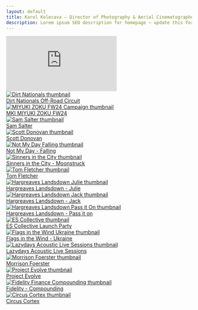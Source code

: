 ```yaml
---
layout: default
title: Karol Kolecava – Director of Photography & Aerial Cinematographer
description: Lorem ipsum SEO description for homepage – update this for best search visibility.
---
```


<div class="container mt-5 pt-5">

<div class="video-hero-container ratio ratio-16x9">
  <iframe
    src="https://www.youtube.com/embed/YOUR_VIDEO_ID?autoplay=1&mute=1&controls=0&showinfo=0&modestbranding=1&rel=0&loop=1&playlist=P56Fe2VRf5Y"
    frameborder="0"
    allow="autoplay; fullscreen"
    class="bg-iframe"
  ></iframe>
</div>

  <div class="row g-4 home-grid">
    <div class="col-md-4 project-tile">
      <a href="{{ site.baseurl }}/work/dirt-nationals/" class="project-overlay">
        <img src="{{ site.baseurl }}/assets/gifs/dirt_003.gif" class="img-fluid grid-image" alt="Dirt Nationals thumbnail">
          <div class="overlay">
            <span class="project-title">Dirt Nationals Off-Road Circuit</span>
          </div>
      </a>
    </div>
    <div class="col-md-4 project-tile">
      <a href="{{ site.baseurl }}/work/miyuki-zoku-fw24-campaign/" class="project-overlay">
        <img src="{{ site.baseurl }}/assets/gifs/mki_002.gif" class="img-fluid grid-image" alt="MIYUKI ZOKU FW24 Campaign thumbnail">
          <div class="overlay">
            <span class="project-title">MKI MIYUKI ZOKU FW24</span>
          </div>
      </a>
    </div>
    <div class="col-md-4 project-tile">
      <a href="{{ site.baseurl }}/work/sam-salter/" class="project-overlay">
        <img src="{{ site.baseurl }}/assets/gifs/sam_006.gif" class="img-fluid grid-image" alt="Sam Salter thumbnail">
          <div class="overlay">
            <span class="project-title">Sam Salter</span>
          </div>
      </a>
    </div>
    <div class="col-md-4 project-tile">
      <a href="{{ site.baseurl }}/work/scott-donovan/" class="project-overlay">
        <img src="{{ site.baseurl }}/assets/gifs/dirt_003.gif" class="img-fluid grid-image" alt="Scott Donovan thumbnail">
          <div class="overlay">
            <span class="project-title">Scott Donovan</span>
          </div>
      </a>
    </div>
    <div class="col-md-4 project-tile">
      <a href="{{ site.baseurl }}/work/not-my-day-falling/" class="project-overlay">
        <img src="{{ site.baseurl }}/assets/gifs/nmd_003.gif" class="img-fluid grid-image" alt="Not My Day Falling thumbnail">
          <div class="overlay">
            <span class="project-title">Not My Day - Falling</span>
          </div>
      </a>
    </div>
    <div class="col-md-4 project-tile">
      <a href="{{ site.baseurl }}/work/sinners-in-the-city/" class="project-overlay">
        <img src="{{ site.baseurl }}/assets/gifs/dirt_003.gif" class="img-fluid grid-image" alt="Sinners in the City thumbnail">
          <div class="overlay">
            <span class="project-title">Sinners in the City - Moonstruck</span>
          </div>
      </a>
    </div>
    <div class="col-md-4 project-tile">
      <a href="{{ site.baseurl }}/work/tom-fletcher/" class="project-overlay">
        <img src="{{ site.baseurl }}/assets/gifs/dirt_003.gif" class="img-fluid grid-image" alt="Tom Fletcher thumbnail">
          <div class="overlay">
            <span class="project-title">Tom Fletcher</span>
          </div>
      </a>
    </div>
    <div class="col-md-4 project-tile">
      <a href="{{ site.baseurl }}/work/hargreaves-landsdown-julie/" class="project-overlay">
        <img src="{{ site.baseurl }}/assets/gifs/dirt_003.gif" class="img-fluid grid-image" alt="Hargreaves Landsdown Julie thumbnail">
          <div class="overlay">
            <span class="project-title">Hargreaves Landsdown - Julie</span>
          </div>
      </a>
    </div>
    <div class="col-md-4 project-tile">
      <a href="{{ site.baseurl }}/work/hargreaves-landsdown-jack/" class="project-overlay">
        <img src="{{ site.baseurl }}/assets/gifs/dirt_003.gif" class="img-fluid grid-image" alt="Hargreaves Landsdown Jack thumbnail">
          <div class="overlay">
            <span class="project-title">Hargreaves Landsdown - Jack</span>
          </div>
      </a>
    </div>
    <div class="col-md-4 project-tile">
      <a href="{{ site.baseurl }}/work/hargreaves-landsdown-pass-it-on/" class="project-overlay">
        <img src="{{ site.baseurl }}/assets/gifs/dirt_003.gif" class="img-fluid grid-image" alt="Hargreaves Landsdown Pass it On thumbnail">
          <div class="overlay">
            <span class="project-title">Hargreaves Landsdown - Pass it on</span>
          </div>
      </a>
    </div>
    <div class="col-md-4 project-tile">
      <a href="{{ site.baseurl }}/work/es-collective/" class="project-overlay">
        <img src="{{ site.baseurl }}/assets/gifs/dirt_003.gif" class="img-fluid grid-image" alt="ES Collective thumbnail">
          <div class="overlay">
            <span class="project-title">ES Collective Launch Party</span>
          </div>
      </a>
    </div>
    <div class="col-md-4 project-tile">
      <a href="{{ site.baseurl }}/work/flags-in-the-wind-ukraine/" class="project-overlay">
        <img src="{{ site.baseurl }}/assets/gifs/dirt_003.gif" class="img-fluid grid-image" alt="Flags in the Wind Ukraine thumbnail">
          <div class="overlay">
            <span class="project-title">Flags in the Wind - Ukraine</span>
          </div>
      </a>
    </div>
    <div class="col-md-4 project-tile">
      <a href="{{ site.baseurl }}/work/lazydays-acoustic-live-sessions/" class="project-overlay">
        <img src="{{ site.baseurl }}/assets/gifs/mabes_001.gif" class="img-fluid grid-image" alt="Lazydays Acoustic Live Sessions thumbnail">
          <div class="overlay">
            <span class="project-title">Lazydays Acoustic Live Sessions</span>
          </div>
      </a>
    </div>
    <div class="col-md-4 project-tile">
      <a href="{{ site.baseurl }}/work/morrison-foerster/" class="project-overlay">
        <img src="{{ site.baseurl }}/assets/gifs/dirt_003.gif" class="img-fluid grid-image" alt="Morrison Foerster thumbnail">
          <div class="overlay">
            <span class="project-title">Morrison Foerster</span>
          </div>
      </a>
    </div>
    <div class="col-md-4 project-tile">
      <a href="{{ site.baseurl }}/work/project-evolve/" class="project-overlay">
        <img src="{{ site.baseurl }}/assets/gifs/dirt_003.gif" class="img-fluid grid-image" alt="Project Evolve thumbnail">
          <div class="overlay">
            <span class="project-title">Project Evolve</span>
          </div>
      </a>
    </div>
    <div class="col-md-4 project-tile">
      <a href="{{ site.baseurl }}/work/fidelity-finance-compounding/" class="project-overlay">
        <img src="{{ site.baseurl }}/assets/gifs/dirt_003.gif" class="img-fluid grid-image" alt="Fidelity Finance Compounding thumbnail">
          <div class="overlay">
            <span class="project-title">Fidelity - Compounding</span>
          </div>
      </a>
    </div>
    <div class="col-md-4 project-tile">
      <a href="{{ site.baseurl }}/work/circus-cortex/" class="project-overlay">
        <img src="{{ site.baseurl }}/assets/gifs/cortex_010.gif" class="img-fluid grid-image" alt="Circus Cortex thumbnail">
          <div class="overlay">
            <span class="project-title">Circus Cortex</span>
          </div>
      </a>
    </div>
  </div>
</div>
